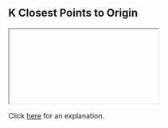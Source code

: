 ##  K Closest Points to Origin 

<iframe></iframe>

Click [here](Explanation.md) for an explanation.

